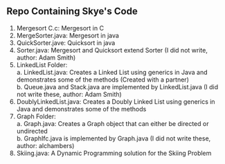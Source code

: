 ## Repo Containing Skye's Code
1. Mergesort C.c: Mergesort in C
2. MergeSorter.java: Mergesort in java 
3. QuickSorter.jave: Quicksort in java 
4. Sorter.java: Mergesort and Quicksort extend Sorter (I did not write, author: Adam Smith) 
5. LinkedList Folder: <br />
    a. LinkedList.java: Creates a Linked List using generics in Java and demonstrates some of the methods (Created with a partner) <br/>
    b. Queue.java and Stack.java are implemented by LinkedList.java (I did not write these, author: Adam Smith)
6. DoublyLinkedList.java: Creates a Doubly Linked List using generics in Java and demonstrates some of the methods
7. Graph Folder: <br />
    a. Graph.java: Creates a Graph object that can either be directed or undirected <br/>
    b. GraphIfc.java is implemented by Graph.java (I did not write these, author: alchambers)
8. Skiing.java: A Dynamic Programming solution for the Skiing Problem